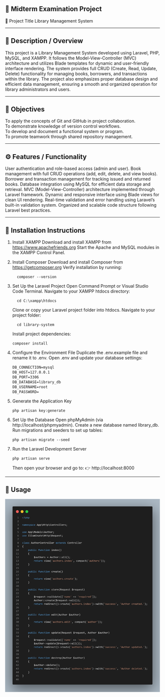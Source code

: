 ## 🧩 Midterm Examination Project
📘 Project Title
Library Management System

-------------------------------------

## 📝 Description / Overview
This project is a Library Management System developed using Laravel, PHP, MySQL, and XAMPP. It follows the Model-View-Controller (MVC) architecture and utilizes Blade templates for dynamic and user-friendly interface rendering. The system provides full CRUD (Create, Read, Update, Delete) functionality for managing books, borrowers, and transactions within the library. The project also emphasizes proper database design and efficient data management, ensuring a smooth and organized operation for library administrators and users.

-------------------------------------

## 🎯 Objectives
To apply the concepts of Git and GitHub in project collaboration.  
To demonstrate knowledge of version control workflows.  
To develop and document a functional system or program.  
To promote teamwork through shared repository management.

-------------------------------------

## ⚙️ Features / Functionality
User authentication and role-based access (admin and user).
Book management with full CRUD operations (add, edit, delete, and view books).
Borrower and transaction management for tracking issued and returned books.
Database integration using MySQL for efficient data storage and retrieval.
MVC (Model-View-Controller) architecture implemented through Laravel framework.
Dynamic and responsive interface using Blade views for clean UI rendering.
Real-time validation and error handling using Laravel’s built-in validation system.
Organized and scalable code structure following Laravel best practices.

--------------------------------------

## 🧩 Installation Instructions
1. Install XAMPP
     Download and install XAMPP from https://www.apachefriends.org
     Start the Apache and MySQL modules in the XAMPP Control Panel.
2. Install Composer
     Download and install Composer from https://getcomposer.org
     Verify installation by running:
   
         composer --version
   
3. Set Up the Laravel Project
     Open Command Prompt or Visual Studio Code Terminal.
     Navigate to your XAMPP htdocs directory:
   
         cd C:\xampp\htdocs
   
     Clone or copy your Laravel project folder into htdocs.
     Navigate to your project folder:

         cd library-system

   Install project dependencies:

       composer install

4. Configure the Environment File
     Duplicate the .env.example file and rename it to .env.
     Open .env and update your database settings:

       DB_CONNECTION=mysql
       DB_HOST=127.0.0.1
       DB_PORT=3306
       DB_DATABASE=library_db
       DB_USERNAME=root
       DB_PASSWORD=

5. Generate the Application Key

       php artisan key:generate

6. Set Up the Database
    Open phpMyAdmin (via http://localhost/phpmyadmin).
    Create a new database named library_db.
    Run migrations and seeders to set up tables:

       php artisan migrate --seed

7. Run the Laravel Development Server

       php artisan serve
   
   Then open your browser and go to:
👉 http://localhost:8000

--------------------------------------------

## 🚀 Usage

![Book Page Function](https://github.com/R1-LEGENDARY/midterm-shared/blob/main/library-system/library-system/public/codesnap.png)










